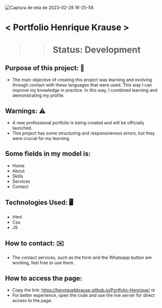 ![Captura de tela de 2023-02-28 16-25-58](https://user-images.githubusercontent.com/88389687/221960729-f394550f-e34c-41c3-b19e-aea454fe1733.png)

<h1> < Portfolio Henrique Krause > <h1>
  
  >> Status: Development 
  
  ## Purpose of this project: 🚀
  
  + The main objective of creating this project was learning and evolving through contact with these languages 
  that were used. This way I can improve my knowledge in practice. In this way, I combined learning and demonstrating my profile.
  
  ## Warnings: ⚠
  + A new professional portfolio is being created and will be officially launched.
  + This project has some structuring and responsiveness errors, but they were crucial for my learning
  
  ## Some fields in my model is:
  
  + Home
  + About
  + Skills
  + Services
  + Contact
  
  
  ## Technologies Used: 🖥️ 
  
  + Html
  + Css
  + JS
  
  ## How to contact: ✉️
  
  + The contact services, such as the form and the Whatsapp button are working, feel free to use them.
  
  ## How to access the page:
  
  + Copy the link: https://henriquebkrause.github.io/Portfolio-Henrique/
  or
  + For better experience, open the code and use the live server for direct access to the page.
  
  
